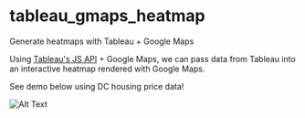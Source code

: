 # tableau_gmaps_heatmap
Generate heatmaps with Tableau + Google Maps

Using [Tableau's JS API](https://onlinehelp.tableau.com/current/api/js_api/en-us/JavaScriptAPI/js_api_ref.htm) + Google Maps, we can pass data from Tableau into an interactive heatmap rendered with Google Maps. 

See demo below using DC housing price data!

![Alt Text](https://thumbs.gfycat.com/PertinentPleasantEastsiberianlaika-size_restricted.gif)

